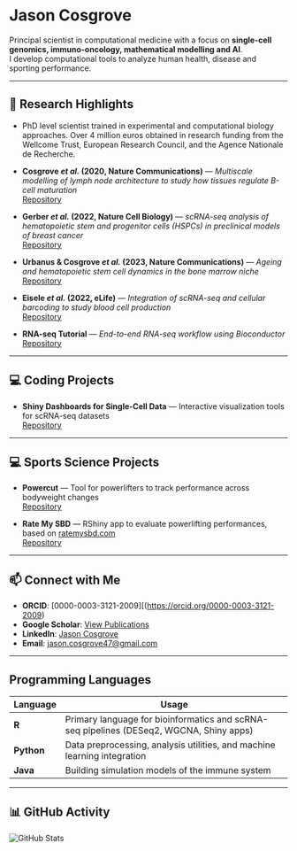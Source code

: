 # Jason Cosgrove

Principal scientist in computational medicine with a focus on **single-cell genomics, immuno-oncology, mathematical modelling and AI**.  
I develop computational tools to analyze human health, disease and sporting performance.

---

## 🔬 Research Highlights

-  PhD level scientist trained in experimental and computational biology approaches. Over 4 million euros obtained in research funding from the Wellcome Trust, European Research Council, and the Agence Nationale de Recherche.

  -  **Cosgrove *et al.* (2020, Nature Communications)** — *Multiscale modelling of lymph node architecture to study how tissues regulate B-cell maturation*  
  [Repository](https://github.com/jasoncosgrove47/CXCL13Sim)

-  **Gerber *et al.* (2022, Nature Cell Biology)** — *scRNA-seq analysis of hematopoietic stem and progenitor cells (HSPCs) in preclinical models of breast cancer*  
  [Repository](https://github.com/jasoncosgrove47/Gerber_et_al_2022)

- **Urbanus & Cosgrove *et al.* (2023, Nature Communications)** — *Ageing and hematopoietic stem cell dynamics in the bone marrow niche*  
  [Repository](https://github.com/jasoncosgrove47/Urbanus_Cosgrove_et_al_2023)

- **Eisele *et al.* (2022, eLife)** — *Integration of scRNA-seq and cellular barcoding to study blood cell production*  
  [Repository](https://github.com/jasoncosgrove47/Eisele_et_al_2022)

- **RNA-seq Tutorial** — *End-to-end RNA-seq workflow using Bioconductor*  
  [Repository](https://github.com/jasoncosgrove47/RNAseq_tutorial)

---

## 💻 Coding Projects


- **Shiny Dashboards for Single-Cell Data** — Interactive visualization tools for scRNA-seq datasets  
  [Repository](https://github.com/jasoncosgrove47)

---


## 💻 Sports Science Projects

- **Powercut** — Tool for powerlifters to track performance across bodyweight changes  
  [Repository](https://github.com/jasoncosgrove47/powercut)

- **Rate My SBD** — RShiny app to evaluate powerlifting performances, based on [ratemysbd.com](https://ratemysbd.com)  
  [Repository](https://github.com/jasoncosgrove47/rate-my-SBD)

---

## 📫 Connect with Me

- **ORCID**: [0000-0003-3121-2009][(https://orcid.org/0000-0003-3121-2009)
- **Google Scholar**: [View Publications]([https://scholar.google.com/citations?user=XXXX](https://scholar.google.com/citations?user=gH0WDeIAAAAJ&hl=en))  
- **LinkedIn**: [Jason Cosgrove](https://fr.linkedin.com/in/jason-cosgrove-18537a53)  
- **Email**: jason.cosgrove47@gmail.com  

---


## Programming Languages

| Language | Usage |
|----------|------------------------------------------------|
| **R**    | Primary language for bioinformatics and scRNA-seq pipelines (DESeq2, WGCNA, Shiny apps) |
| **Python** | Data preprocessing, analysis utilities, and machine learning integration |
| **Java** | Building simulation models of the immune system |


---


## 📊 GitHub Activity

![GitHub Stats](https://github-readme-stats.vercel.app/api?username=jasoncosgrove47&show_icons=true&theme=default)  
